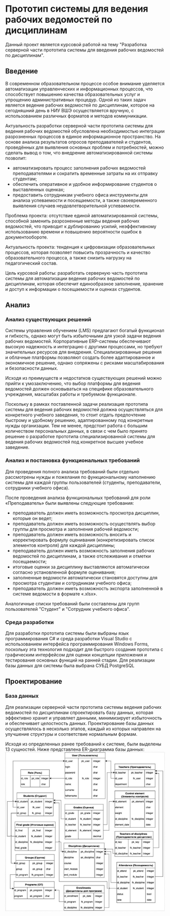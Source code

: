 # Прототип системы для ведения рабочих ведомостей по дисциплинам
Данный проект является курсовой работой на тему "Разработка серверной части прототипа системы для введения рабочих ведомостей по дисциплинам".

## Введение
В современном образовательном процессе особое внимание уделяется автоматизации управленческих и информационных процессов, что способствует повышению качества образовательных услуг и упрощению административных процедур. Одной из таких задач является ведение рабочих ведомостей по дисциплинам, которое на сегодняшний день в НИУ ВШЭ осуществляется вручную, с использованием различных форматов и методов коммуникации.  

Актуальность разработки серверной части прототипа системы для ведения рабочих ведомостей обусловлена необходимостью интеграции разрозненных процессов в единое информационное пространство. На основе анализа результатов опросов преподавателей и студентов, проведённых для выявления основных проблем и потребностей, можно сделать вывод о том, что внедрение автоматизированной системы позволит: 
- автоматизировать процесс заполнения рабочих ведомостей преподавателями и сократить временные затраты на их отправку студентам; 
- обеспечить оперативное и удобное информирование студентов о выставленных оценках; 
- предоставить сотрудникам учебного офиса инструменты для анализа успеваемости и посещаемости, а также своевременного выявления случаев неудовлетворительной успеваемости. 

Проблема проекта: отсутствие единой автоматизированной системы, способной заменить разрозненные методы ведения рабочих ведомостей, что приводит к дублированию усилий, неэффективному использованию времени и повышению вероятности ошибок в документообороте. 

Актуальность проекта: тенденция к цифровизации образовательных процессов, которая позволяет повысить прозрачность и качество образовательного процесса, а также снизить нагрузку на педагогический состав. 

Цель курсовой работы: разработать серверную часть прототипа системы для автоматизации ведения рабочих ведомостей по дисциплинам, которая обеспечит единообразное заполнение, хранение и доступ к информации о посещаемости и оценках студентов. 

## Анализ
### Анализ существующих решений
Системы управления обучением (LMS) предлагают богатый функционал и гибкость, однако могут быть избыточными для узкой задачи ведения рабочих ведомостей. Корпоративные ERP-системы обеспечивают высокую надежность и интеграцию с другими процессами, но требуют значительных ресурсов для внедрения. Специализированные решения и облачные платформы позволяют создать более адаптированное и экономичное решение, однако сопряжены с рисками масштабирования и безопасности данных.  

Исходя из преимуществ и недостатков существующих решений можно прийти к умозаключению, что выбор платформы для ведения ведомостей должен основываться на специфике образовательного учреждения, масштабах работы и требуемом функционале.  

Поскольку в рамках поставленной задачи реализация прототипа системы для ведения рабочих ведомостей должна осуществляться для конкретного учебного заведения, то стоит отдать предпочтение быстрому и удобному решению, адаптированному под конкретные нужды организации. Тем не менее, предстоит работа с большим количеством персональных данных, в связи с чем было принято решение о разработке прототипа специализированной системы для ведения рабочих ведомостей под конкретное высшее учебное заведение.  

### Анализ и постановка функциональных требований
Для проведения полного анализа требований были отдельно рассмотрены нужды и пожелания по функциональному наполнению системы для каждой группы пользователей (студенты, преподаватели, сотрудники учебного офиса). 

После проведения анализа функциональных требований для роли «Преподаватель» были выявлены следующие требования: 
- преподаватель должен иметь возможность просмотра дисциплин, которые он ведет; 
- преподаватель должен иметь возможность осуществлять выбор группы для просмотра и заполнения рабочей ведомости; 
- преподаватель должен иметь возможность вносить и корректировать формулу оценивания (конкретизировать список элементов контроля) для каждой дисциплины; 
- преподаватель должен иметь возможность заполнения рабочих ведомостей по дисциплинам, а также отслеживания и отметки посещаемости; 
- итоговые оценки за дисциплину выставляются автоматически согласно установленной формуле оценивания; 
- заполненные ведомости автоматически становятся доступны для просмотра студентам и сотрудникам учебного офиса; 
- преподаватель должен иметь возможность экспорта заполненной в системе ведомости в формате «.xlsx».

Аналогичные списки требований были составлены для групп пользователей "Студент" и "Сотрудник учебного офиса".

### Среда разработки
Для разработки прототипа системы были выбраны язык программирования С# и среда разработки Visual Studio с использованием интерфейса программирования Windows Forms, поскольку эта технология подходит для быстрого создания прототипа с графическим интерфейсом для оценки концепции приложения и тестирования основных функций на ранней стадии. Для реализации базы данных для системы была выбрана СУБД PostgreSQL

## Проектирование
### База данных
Для реализации серверной части прототипа системы ведения рабочих ведомостей по дисциплинам спроектировать базу данных, которая эффективно хранит и управляет данными, минимизирует избыточность и обеспечивает целостность данных.  Проектирование базы данных осуществлялось в несколько этапов, каждый из которых направлен на улучшение структуры и соответствие нормальным формам.  

Исходя из определенных ранее требований к системе, были выделены 13 сущностей. Ниже представлена ER-диаграмма базы данных:
![База данных](./database.png)








